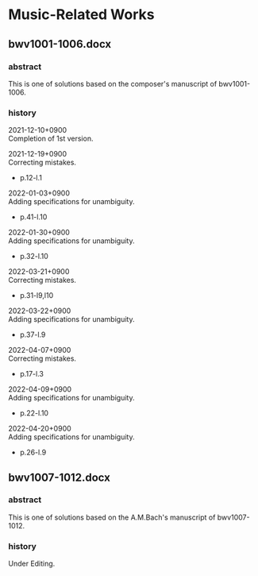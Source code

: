 # Music-Related Works

## bwv1001-1006.docx

### abstract

This is one of solutions based on the composer's manuscript of bwv1001-1006.

### history

2021-12-10+0900<br>
Completion of 1st version.

2021-12-19+0900<br>
Correcting mistakes.
- p.12-l.1

2022-01-03+0900<br>
Adding specifications for unambiguity.
- p.41-l.10

2022-01-30+0900<br>
Adding specifications for unambiguity.
- p.32-l.10

2022-03-21+0900<br>
Correcting mistakes.
- p.31-l9,l10

2022-03-22+0900<br>
Adding specifications for unambiguity.
- p.37-l.9

2022-04-07+0900<br>
Correcting mistakes.
- p.17-l.3

2022-04-09+0900<br>
Adding specifications for unambiguity.
- p.22-l.10

2022-04-20+0900<br>
Adding specifications for unambiguity.
- p.26-l.9

## bwv1007-1012.docx

### abstract

This is one of solutions based on the A.M.Bach's manuscript of bwv1007-1012.

### history

Under Editing.
